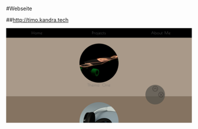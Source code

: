 #Webseite

##http://timo.kandra.tech


![alt tag](https://raw.githubusercontent.com/toger5/Website/master/Design/webseiteScreenshot.png)
